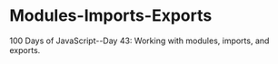 # Modules-Imports-Exports
100 Days of JavaScript--Day 43: Working with modules, imports, and exports.
